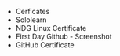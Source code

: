 * Cerficates
* Sololearn 
* NDG Linux Certificate
* First Day Github - Screenshot
* GitHub Certificate
